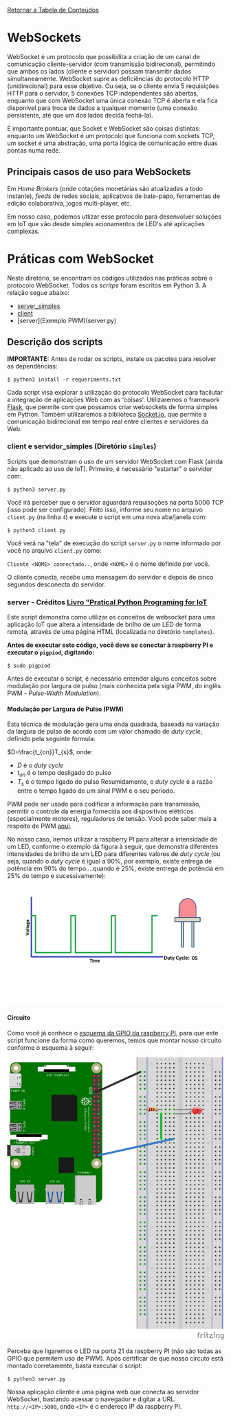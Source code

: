 [Retornar a Tabela de Conteúdos](./)
# WebSockets
WebSocket é um protocolo que possibilita a criação de um canal de comunicação cliente-servidor (com transmissão bidirecional), permitindo que ambos os lados (cliente e servidor) possam transmitir dados simultaneamente. WebSocket supre as deficiências do protocolo HTTP (unidirecional) para esse objetivo. Ou seja, se o cliente envia 5 requisições HTTP para o servidor, 5 conexões TCP independentes são abertas, enquanto que com WebSocket uma única conexão TCP é aberta e ela fica disponível para troca de dados a qualquer momento (uma conexão persistente, até que um dos lados decida fechá-la).

É importante pontuar, que Socket e WebSocket são coisas distintas: enquanto um WebSocket é um protocolo que funciona com sockets TCP, um socket é uma abstração, uma porta lógica de comunicação entre duas pontas numa rede.

## Principais casos de uso para WebSockets

Em <i>Home Brokers</i> (onde cotações monetárias são atualizadas a todo instante), <i>feeds</i> de redes sociais, aplicativos de bate-papo, ferramentas de edição colaborativa, jogos multi-player, etc.

Em nosso caso, podemos utlizar esse protocolo para desenvolver soluções em IoT que vão desde simples acionamentos de LED's até aplicações complexas.

# Práticas com WebSocket
Neste diretório, se encontram os códigos utilizados nas práticas sobre o protocolo WebSocket. Todos os <em>scritps</em> foram escritos em Python 3. A relação segue abaixo:
*   [server_simples](simples/server.py) 
*   [client](simples/client.py) 
*   [server](Exemplo PWM)(server.py)


## Descrição dos scripts
<strong>IMPORTANTE:</strong> Antes de rodar os scripts, instale os pacotes para resolver as dependências:

```
$ python3 install -r requeriments.txt 
```

Cada script visa explorar a utilização do protocolo WebSocket para facilutar a integração de aplicações Web com as 'coisas'. Utilizaremos o framework [Flask](https://flask.palletsprojects.com/), que permite com que possamos criar websockets de forma simples em Python. Também utilizaremos a biblioteca [Socket.io](https://socket.io/), que permite a comunicação bidirecional em tempo real entre clientes e servidores da Web.

### client e servidor_simples (Diretório `simples`)
Scripts que demonstram o uso de um servidor WebSocket com Flask (ainda não aplicado ao uso de IoT). Primeiro, é necessário "estartar" o servidor com:
```
$ python3 server.py 
```
Você irá perceber que o servidor aguardará requisoções na porta 5000 TCP (isso pode ser configurado). Feito isso, informe seu nome no arquivo `client.py` (na linha `4`) e execute o script em uma nova aba/janela com:
```
$ python3 client.py 
```
Você verá na "tela" de execução do script `server.py` o nome informado por você no arquivo `client.py` como:

`Cliente <NOME> connectado..`, onde `<NOME>` é o nome definido por você. 

O cliente conecta, recebe uma mensagem do servidor e depois de cinco segundos  desconecta do servidor.


### server - Créditos [Livro "Pratical Python Programing for IoT](https://github.com/PacktPublishing/Practical-Python-Programming-for-IoT)
Este script demonstra como utilizar os conceitos de websocket para uma aplicação IoT que altera a intensidade de brilho de um LED de forma remota, através de uma página HTML (localizada no diretório `templates`).

<strong>Antes de executar este código, você deve se conectar à raspberry PI e executar o `pigpiod`, digitando:</strong>
```
$ sudo pigpiod
```
Antes de executar o script, é necessário entender alguns conceitos sobre modulação por largura de pulso (mais conhecida pela sigla PWM, do inglês PWM - <i>Pulse-Width Modulation</i>). 

#### Modulação por Largura de Pulso (PWM)
Esta técnica de modulação gera uma onda quadrada, baseada na variação da largura de pulso de acordo com um valor chamado de <i>duty cycle</i>, definido pela seguinte fórmula:

$D=\frac{t_{on}}T_{s}$, onde:
- $D$ é o <i>duty cycle</i>
- $t_{on}$ é o tempo desligado do pulso
- $T_{s}$ é o tempo ligado do pulso
Resumidamente, o <i>duty cycle</i> é a razão entre o tempo ligado de um sinal PWM e o seu período.

PWM pode ser usado para codificar a informação para transmissão, permitir o controle da energia fornecida aos dispositivos elétricos (especialmente motores), reguladores de tensão. Você pode saber mais a respeito de PWM [aqui](https://eltgeral.com.br/o-que-e-pwm/).

No nosso caso, iremos utilizar a raspberry PI para alterar a intensidade de um LED, conforme o exemplo da figura à seguir, que demonstra diferentes intensidades de brilho de um LED para diferentes valores de <i>duty cycle</i> (ou seja, quando o <i>duty cycle</i> é igual a 90%, por exemplo, existe entrega de potência em 90% do tempo....quando é 25%, existe entrega de potência em 25% do tempo e sucessivamente):
![pwm](PWM.gif)

#### Circuito
Como você já conhece o [esquema da GPIO da raspberry PI](https://raw.githubusercontent.com/mvscti/GTI04015-COMPUTACAO_EM_NUVEM_E_IOT_I/main/GPIO/gpio-pinout-diagram.png), para que este script funcione da forma como queremos, temos que montar nosso circuito conforme o esquema à seguir:

![esquema](esquema.png)

Perceba que ligaremos o LED na porta 21 da raspberry PI (não são todas as GPIO que permitem uso de PWM). Após certificar de que nosso circuto está montado corretamente, basta executar o script:
```
$ python3 server.py
```

Nossa aplicação cliente é uma página web que conecta ao servidor WebSocket, bastando acessar o navegador e digitar a URL: `http://<IP>:5000`, onde `<IP>` é o endereço IP da raspberry PI.
